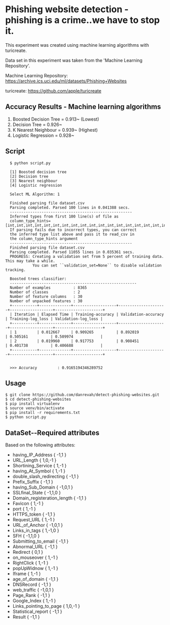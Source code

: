 # Phishing website detection - phishing is a crime..we have to stop it.


This experiment was created using machine learning algorithms with turicreate. 

Data set in this experiment was taken from the 'Machine Learning Repository'.


Machine Learning Repository: https://archive.ics.uci.edu/ml/datasets/Phishing+Websites

turicreate: https://github.com/apple/turicreate

## Accuracy Results  - Machine learning algorithms

1. Boosted Decision Tree = 0.913~  (Lowest)
2. Decision Tree         = 0.926~
3. K Nearest Neighbour   = 0.939~ (Highest)
4. Logistic Regression   = 0.928~ 

## Script

```terminal
  $ python script.py
  
  [1] Boosted decision tree
  [2] Decision tree
  [3] Nearest neighbour
  [4] Logistic regression
  
  Select ML Algorithm: 1
  
  Finished parsing file dataset.csv
  Parsing completed. Parsed 100 lines in 0.041388 secs.
  ------------------------------------------------------
  Inferred types from first 100 line(s) of file as
  column_type_hints=[int,int,int,int,int,int,int,int,int,int,int,int,int,int,int,int,int,int,int,int,int,int,int,int,int,int,int,int,int,int,int]
  If parsing fails due to incorrect types, you can correct
  the inferred type list above and pass it to read_csv in
  the column_type_hints argument
  ------------------------------------------------------
  Finished parsing file dataset.csv
  Parsing completed. Parsed 11055 lines in 0.035361 secs.
  PROGRESS: Creating a validation set from 5 percent of training data. This may take a while.
            You can set ``validation_set=None`` to disable validation tracking.
  
  Boosted trees classifier:
  --------------------------------------------------------
  Number of examples          : 8365
  Number of classes           : 2
  Number of feature columns   : 30
  Number of unpacked features : 30
  +-----------+--------------+-------------------+---------------------+-------------------+---------------------+
  | Iteration | Elapsed Time | Training-accuracy | Validation-accuracy | Training-log_loss | Validation-log_loss |
  +-----------+--------------+-------------------+---------------------+-------------------+---------------------+
  | 1         | 0.012667     | 0.909265          | 0.892019            | 0.505161          | 0.509974            |
  | 2         | 0.019960     | 0.917753          | 0.908451            | 0.401738          | 0.406688            |
  +-----------+--------------+-------------------+---------------------+-------------------+---------------------+
  
  
  >>> Accuracy         : 0.9165194346289752
```

## Usage

  ```terminal
  $ git clone https://github.com/danrevah/detect-phishing-websites.git
  $ cd detect-phishing-websites
  $ pip install virtualenv
  $ source venv/bin/activate
  $ pip install -r requirements.txt
  $ python script.py
  ``` 
 
## DataSet--Required attributes
Based on the following attributes: 

 * having_IP_Address  { -1,1 } 
 * URL_Length   { 1,0,-1 } 
 * Shortining_Service { 1,-1 } 
 * having_At_Symbol   { 1,-1 } 
 * double_slash_redirecting { -1,1 } 
 * Prefix_Suffix  { -1,1 } 
 * having_Sub_Domain  { -1,0,1 } 
 * SSLfinal_State  { -1,1,0 } 
 * Domain_registeration_length { -1,1 } 
 * Favicon { 1,-1 } 
 * port { 1,-1 } 
 * HTTPS_token { -1,1 } 
 * Request_URL  { 1,-1 } 
 * URL_of_Anchor { -1,0,1 } 
 * Links_in_tags { 1,-1,0 } 
 * SFH  { -1,1,0 } 
 * Submitting_to_email { -1,1 } 
 * Abnormal_URL { -1,1 } 
 * Redirect  { 0,1 } 
 * on_mouseover  { 1,-1 } 
 * RightClick  { 1,-1 } 
 * popUpWidnow  { 1,-1 } 
 * Iframe { 1,-1 } 
 * age_of_domain  { -1,1 } 
 * DNSRecord   { -1,1 } 
 * web_traffic  { -1,0,1 } 
 * Page_Rank { -1,1 } 
 * Google_Index { 1,-1 } 
 * Links_pointing_to_page { 1,0,-1 } 
 * Statistical_report { -1,1 } 
 * Result  { -1,1 }
